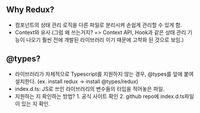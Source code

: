 ## Why Redux?

- 컴포넌트의 상태 관리 로직을 다른 파일로 분리시켜 손쉽게 관리할 수 있게 함.
- Context와 유사.(그럼 왜 쓰는거지? => Context API, Hook과 같은 상태 관리 기능이 나오기 훨씬 전에 개발된 라이브러리 이기 때문에 고착화 된 것으로 보임.)

## @types?

- 라이브러리가 자체적으로 Typescript를 지원하지 않는 경우, @types를 앞에 붙여 설치한다. (ex. install redux -> install @types/redux)
- index.d.ts: JS로 쓰인 라이브러리의 변수들의 타입을 적어놓은 파일.
- 지원하는 지 확인하는 방법? 1. 공식 사이트 확인 2. github repo에 index.d.ts파일이 있는 지 확인.